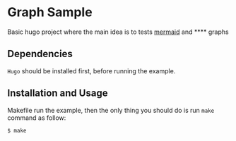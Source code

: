 # Graph Sample

Basic hugo project where the main idea is to tests [mermaid](https://mermaidjs.github.io/) and **** graphs

## Dependencies

``Hugo`` should be installed first, before running the example.

## Installation and Usage

Makefile run the example, then the only thing you should do is run ``make`` command as follow:

```$ make```